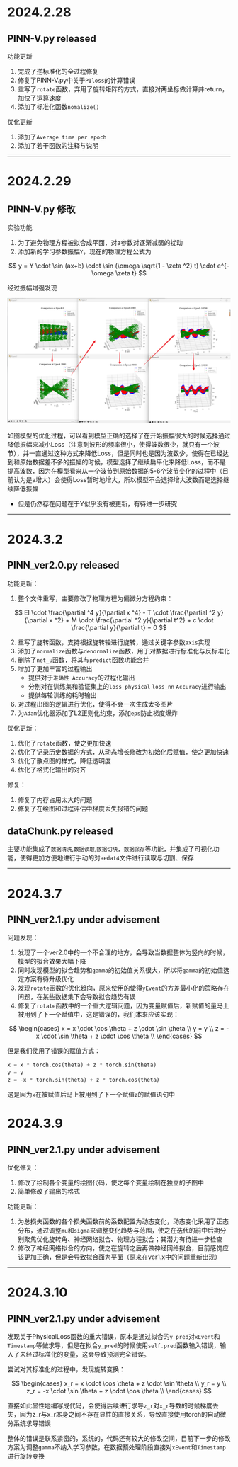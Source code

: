 # 2024.2.28

## PINN-V.py released
功能更新

1. 完成了逆标准化的全过程修复
2. 修复了PINN-V.py中关于`PIloss`的计算错误
3. 重写了`rotate`函数，弃用了旋转矩阵的方式，直接对两坐标做计算并return，加快了运算速度
4. 添加了标准化函数`nomalize()`

优化更新

1. 添加了`Average time per epoch`
2. 添加了若干函数的注释与说明

---

# 2024.2.29

## PINN-V.py 修改

实验功能
1. 为了避免物理方程被拟合成平面，对a参数对逐渐减弱的扰动
2. 添加新的学习参数振幅`Y`，现在的物理方程公式为

$$
y = Y \cdot \sin (ax+b) \cdot \sin (\omega \sqrt{1 - \zeta ^2} t) \cdot e^{-\omega \zeta t}
$$

经过振幅增强发现

<img src="./Photo/test_Y.png" style="zoom:50%" />

如图模型的优化过程，可以看到模型正确的选择了在开始振幅很大的时候选择通过降低振幅来减小Loss（注意到波形的频率很小，使得波数很少，就只有一个波节），并一直通过这种方式来降低Loss，但是同时也是因为波数少，使得在已经达到和原始数据差不多的振幅的时候，模型选择了继续扁平化来降低Loss，而不是提高波数，因为在模型看来从一个波节到原始数据的5-6个波节变化的过程中（目前认为是a增大）会使得Loss暂时地增大，所以模型不会选择增大波数而是选择继续降低振幅

- 但是仍然存在问题在于Y似乎没有被更新，有待进一步研究

---

# 2024.3.2

## PINN_ver2.0.py released

功能更新：
1. 整个文件重写，主要修改了物理方程为偏微分方程约束：

$$
EI \cdot \frac{\partial ^4 y}{\partial x ^4} - T \cdot \frac{\partial ^2 y}{\partial x ^2} + M \cdot \frac{\partial ^2 y}{\partial t^2} + c \cdot \frac{\partial y}{\partial t} = 0
$$

2. 重写了旋转函数，支持根据旋转轴进行旋转，通过关键字参数`axis`实现
3. 添加了`normalize`函数与`denormalize`函数，用于对数据进行标准化与反标准化
4. 删除了`net_u`函数，将其与`predict`函数功能合并
5. 增加了更加丰富的过程输出
    - 提供对于`准确性 Accuracy`的过程化输出
    - 分别对在训练集和验证集上的`loss_physical` `loss_nn` `Accuracy`进行输出
    - 提供每轮训练的耗时输出
6. 对过程出图的逻辑进行优化，使得不会一次生成太多图片
7. 为`Adam`优化器添加了L2正则化约束，添加`eps`防止梯度爆炸

优化更新：
1. 优化了`rotate`函数，使之更加快速
2. 优化了记录历史数据的方式，从动态增长修改为初始化后赋值，使之更加快速
3. 优化了散点图的样式，降低透明度
4. 优化了格式化输出的对齐

修复：
1. 修复了内存占用太大的问题
2. 修复了在绘图和过程评估中梯度丢失报错的问题

## dataChunk.py released

主要功能集成了`数据清洗`,`数据读取`,`数据切块`，`数据保存`等功能，并集成了可视化功能，使得更加方便地进行手动的对`aedat4`文件进行读取与切割、保存

---

# 2024.3.7

## PINN_ver2.1.py under advisement

问题发现：
1. 发现了一个ver2.0中的一个不合理的地方，会导致当数据整体为竖向的时候，模型的拟合效果大幅下降
2. 同时发现模型的拟合趋势和`gamma`的初始值关系很大，所以将`gamma`的初始值选定方案有待升级优化
3. 发现`rotate`函数的优化趋向，原来使用的使得`yEvent`的方差最小化的策略存在问题，在某些数据集下会导致拟合趋势有误
4. 修复了`rotate`函数中的一个重大逻辑问题，因为变量赋值后，新赋值的量马上被用到了下一个赋值中，这是错误的，我们本来应该实现：

$$
\begin{cases}
x = x \cdot \cos \theta + z \cdot \sin \theta \\
y = y \\
z = -x \cdot \sin \theta + z \cdot \cos \theta \\
\end{cases}
$$

但是我们使用了错误的赋值方式：
```python
x = x * torch.cos(theta) + z * torch.sin(theta)
y = y
z = -x * torch.sin(theta) + z * torch.cos(theta)
```
这是因为`x`在被赋值后马上被用到了下一个赋值`z`的赋值语句中

# 2024.3.9

## PINN_ver2.1.py under advisement

优化修复：

1. 修改了绘制各个变量的绘图代码，使之每个变量绘制在独立的子图中
2. 简单修改了输出的格式

功能更新：
1. 为总损失函数的各个损失函数前的系数配置为动态变化，动态变化采用了正态分布，通过调整`mu`和`sigma`来调整变化趋势与范围，使之在迭代的前中后期分别聚焦优化旋转角、神经网络拟合、物理方程拟合；其潜力有待进一步检查
2. 修改了神经网络拟合的方向，使之在旋转之后再做神经网络拟合，目前感觉应该更加正确，但是会导致拟合面为平面（原来在ver1.x中的问题重新出现）

---

# 2024.3.10

## PINN_ver2.1.py under advisement

发现关于PhysicalLoss函数的重大错误，原本是通过拟合的`y_pred`对`xEvent`和`Timestamp`等做求导，但是在拟合`y_pred`的时候使用`self.pred`函数输入错误，输入了未经过标准化的变量，这会导致预测完全错误。

尝试对其标准化的过程中，发现旋转变换：

$$
\begin{cases}
x_r = x \cdot \cos \theta + z \cdot \sin \theta \\
y_r = y \\
z_r = -x \cdot \sin \theta + z \cdot \cos \theta \\
\end{cases}
$$

直接如此显性地编写成代码，会使得后续进行求导`z_r`对`x_r`导数的时候梯度丢失，因为z_r与x_r本身之间不存在显性的直接关系，导致直接使用torch的自动微分系统求导错误

整体的错误是联系紧密的，系统的，代码还有较大的修改空间，目前下一步的修改方案为调整`gamma`不纳入学习参数，在数据预处理阶段直接对`xEvent`和`Timestamp`进行旋转变换

